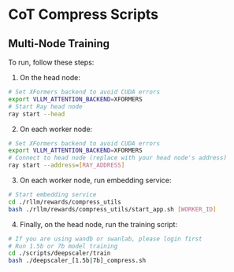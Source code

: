 
# CoT Compress Scripts

## Multi-Node Training
To run, follow these steps:
1. On the head node:
```bash
# Set XFormers backend to avoid CUDA errors
export VLLM_ATTENTION_BACKEND=XFORMERS
# Start Ray head node
ray start --head
```

2. On each worker node:
```bash
# Set XFormers backend to avoid CUDA errors
export VLLM_ATTENTION_BACKEND=XFORMERS
# Connect to head node (replace with your head node's address)
ray start --address=[RAY_ADDRESS]
```

3. On each worker node, run embedding service:
```bash
# Start embedding service
cd ./rllm/rewards/compress_utils
bash ./rllm/rewards/compress_utils/start_app.sh [WORKER_ID]
```

4. Finally, on the head node, run the training script:
```bash
# If you are using wandb or swanlab, please login first
# Run 1.5b or 7b model training
cd ./scripts/deepscaler/train
bash ./deepscaler_[1.5b|7b]_compress.sh
```
